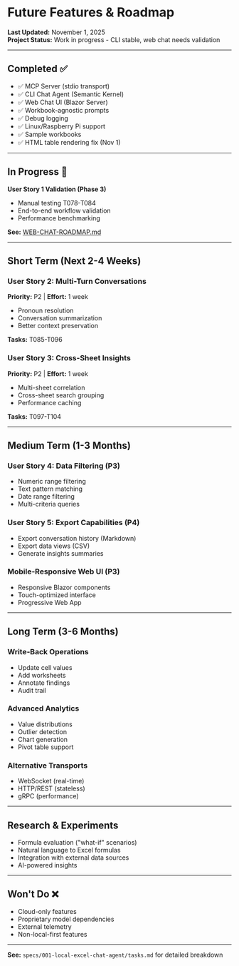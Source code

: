 # Future Features & Roadmap

**Last Updated:** November 1, 2025  
**Project Status:** Work in progress - CLI stable, web chat needs validation

---

## Completed ✅

- ✅ MCP Server (stdio transport)
- ✅ CLI Chat Agent (Semantic Kernel)  
- ✅ Web Chat UI (Blazor Server)
- ✅ Workbook-agnostic prompts
- ✅ Debug logging
- ✅ Linux/Raspberry Pi support
- ✅ Sample workbooks
- ✅ HTML table rendering fix (Nov 1)

---

## In Progress 🚧

**User Story 1 Validation (Phase 3)**
- Manual testing T078-T084
- End-to-end workflow validation
- Performance benchmarking

**See:** [WEB-CHAT-ROADMAP.md](../WEB-CHAT-ROADMAP.md)

---

## Short Term (Next 2-4 Weeks)

### User Story 2: Multi-Turn Conversations
**Priority:** P2 | **Effort:** 1 week
- Pronoun resolution
- Conversation summarization
- Better context preservation

**Tasks:** T085-T096

### User Story 3: Cross-Sheet Insights
**Priority:** P2 | **Effort:** 1 week
- Multi-sheet correlation
- Cross-sheet search grouping
- Performance caching

**Tasks:** T097-T104

---

## Medium Term (1-3 Months)

### User Story 4: Data Filtering (P3)
- Numeric range filtering
- Text pattern matching
- Date range filtering
- Multi-criteria queries

### User Story 5: Export Capabilities (P4)
- Export conversation history (Markdown)
- Export data views (CSV)
- Generate insights summaries

### Mobile-Responsive Web UI (P3)
- Responsive Blazor components
- Touch-optimized interface
- Progressive Web App

---

## Long Term (3-6 Months)

### Write-Back Operations
- Update cell values
- Add worksheets
- Annotate findings
- Audit trail

### Advanced Analytics
- Value distributions
- Outlier detection
- Chart generation
- Pivot table support

### Alternative Transports
- WebSocket (real-time)
- HTTP/REST (stateless)
- gRPC (performance)

---

## Research & Experiments

- Formula evaluation ("what-if" scenarios)
- Natural language to Excel formulas
- Integration with external data sources
- AI-powered insights

---

## Won't Do ❌

- Cloud-only features
- Proprietary model dependencies
- External telemetry
- Non-local-first features

---

**See:** `specs/001-local-excel-chat-agent/tasks.md` for detailed breakdown
